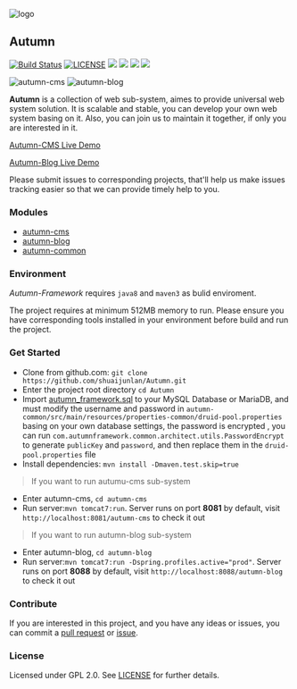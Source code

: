 ![logo](https://github.com/shuaijunlan/Autumn-Framework/raw/master/Autumn.png)
## Autumn
[![Build Status](https://travis-ci.org/shuaijunlan/Autumn.svg?branch=master)](https://travis-ci.org/shuaijunlan/Autumn)  [![LICENSE](https://img.shields.io/aur/license/yaourt.svg)](https://github.com/shuaijunlan/Autumn-Framework/blob/master/LICENSE) ![](https://img.shields.io/github/stars/shuaijunlan/Autumn-Framework.svg) ![](https://img.shields.io/github/forks/shuaijunlan/Autumn-Framework.svg) ![](https://img.shields.io/github/tag/shuaijunlan/Autumn-Framework.svg) ![](https://img.shields.io/github/release/shuaijunlan/Autumn-Framework.svg)

![autumn-cms](https://github.com/shuaijunlan/Autumn-Framework/raw/master/autumn-cms.gif)
![autumn-blog](https://github.com/shuaijunlan/Autumn-Framework/raw/master/autumn-blog.gif)



**Autumn** is a collection of web sub-system, aimes to provide universal web system solution. It is scalable and stable, you can develop your own web system  basing on it. Also, you can join us to maintain it together, if only you are interested in it.

[Autumn-CMS Live Demo](https://shuaijunlan.cn/autumn-cms/)


[Autumn-Blog Live Demo](https://shuaijunlan.cn/autumn-blog/)

Please submit issues to corresponding projects, that'll help us make issues tracking easier so that we can provide timely help to you.

### Modules
* [autumn-cms](https://github.com/shuaijunlan/Autumn-Framework/tree/master/autumn-cms)
* [autumn-blog](https://github.com/shuaijunlan/Autumn-Framework/tree/master/autumn-blog)
* [autumn-common](https://github.com/shuaijunlan/Autumn-Framework/tree/master/autumn-common)

### Environment
*Autumn-Framework* requires `java8` and `maven3` as bulid enviroment.

The project requires at minimum 512MB memory to run. Please ensure you have corresponding tools installed in your environment before build and run the project.

### Get Started
* Clone from github.com:
    `git clone https://github.com/shuaijunlan/Autumn.git`
* Enter the project root directory `cd Autumn`
* Import [autumn_framework.sql](https://github.com/shuaijunlan/Autumn-Framework/blob/master/autumn_framework.sql) to your MySQL Database or MariaDB, and must modify the username and password in `autumn-common/src/main/resources/properties-common/druid-pool.properties` basing on your own database settings, the password is encrypted , you can run `com.autumnframework.common.architect.utils.PasswordEncrypt` to generate `publicKey` and `password`, and then replace them in the `druid-pool.properties` file
* Install dependencies:
    `mvn install -Dmaven.test.skip=true`

> If you want to run autumu-cms sub-system

* Enter autumn-cms, `cd autumn-cms`
* Run server:`mvn tomcat7:run`. Server runs on port **8081** by default, visit `http://localhost:8081/autumn-cms` to check it out

> If you want to run autumn-blog sub-system

* Enter autumn-blog, `cd autumn-blog`
* Run server:`mvn tomcat7:run -Dspring.profiles.active="prod"`. Server runs on port **8088** by default, visit `http://localhost:8088/autumn-blog` to check it out

### Contribute

If you are interested in this project, and you have any ideas or issues, you can commit a [pull request](https://github.com/shuaijunlan/Autumn/pulls) or [issue](https://github.com/shuaijunlan/Autumn/issues).

### License

Licensed under GPL 2.0. See [LICENSE](https://github.com/shuaijunlan/Autumn-Framework/blob/master/LICENSE) for further details.